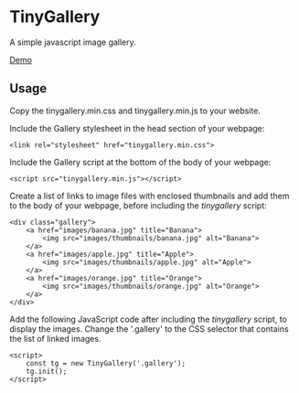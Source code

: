 # TinyGallery
A simple javascript image gallery.

[Demo](https://gyrad.github.io/tinygallery/)

## Usage
Copy the tinygallery.min.css and tinygallery.min.js to your website.

Include the Gallery stylesheet in the head section of your webpage:

```
<link rel="stylesheet" href="tinygallery.min.css">
```

Include the Gallery script at the bottom of the body of your webpage:

```
<script src="tinygallery.min.js"></script>
```

Create a list of links to image files with enclosed thumbnails and add them to the body of your webpage, before including the <em>tinygallery</em> script:

```
<div class="gallery">
    <a href="images/banana.jpg" title="Banana">
        <img src="images/thumbnails/banana.jpg" alt="Banana">
    </a>
    <a href="images/apple.jpg" title="Apple">
        <img src="images/thumbnails/apple.jpg" alt="Apple">
    </a>
    <a href="images/orange.jpg" title="Orange">
        <img src="images/thumbnails/orange.jpg" alt="Orange">
    </a>
</div>
```

Add the following JavaScript code after including the <em>tinygallery</em> script, to display the images. Change the '.gallery' to the CSS selector that contains the list of linked images.

```
<script>
    const tg = new TinyGallery('.gallery');
    tg.init();
</script>
```
